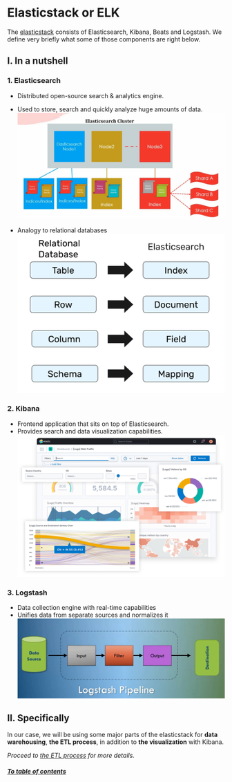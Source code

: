# Elasticstack or ELK

The [elasticstack](https://www.elastic.co/elastic-stack/) consists of Elasticsearch, Kibana, Beats and Logstash.
We define very briefly what some of those components are right below.

## **I. In a nutshell**

### **1. Elasticsearch**

- Distributed open-source search & analytics engine.
- Used to store, search and quickly analyze huge amounts of data.
  ![alt](../media/elasticsearch_arch.JPG)

- Analogy to relational databases
  ![alt](../media/relational_vs_elastic.png)

### **2. Kibana**

- Frontend application that sits on top of Elasticsearch.
- Provides search and data visualization capabilities.
  ![alt](../media/kibana_ui.png)

### **3. Logstash**

- Data collection engine with real-time capabilities
- Unifies data from separate sources and normalizes it
  ![alt](../media/logstash_arch.JPG)

## **II. Specifically**

In our case, we will be using some major parts of the elasticstack for **data warehousing**, **the ETL process**, in addition to **the visualization** with Kibana.

_Proceed to [the ETL process](../docs/extract-transform-load.md) for more details._

##### [To table of contents](../README.md)
